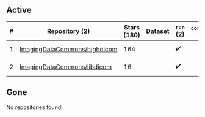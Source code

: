 ## Active
| # | Repository (2) | Stars (180) | Dataset | `run` (2) | `containers-run` | Last Modified |
| --- | --- | --- | --- | --- | --- | --- |
| 1 | [ImagingDataCommons/highdicom](https://github.com/ImagingDataCommons/highdicom) | 164 |  | :heavy_check_mark: |  | 2024-07-19 04:03:13+00:00 |
| 2 | [ImagingDataCommons/libdicom](https://github.com/ImagingDataCommons/libdicom) | 16 |  | :heavy_check_mark: |  | 2024-05-20 22:01:12+00:00 |

## Gone
No repositories found!
